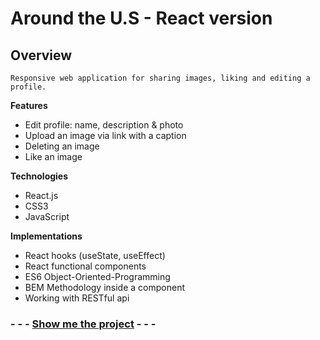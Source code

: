 # Around the U.S - React version

## Overview

    Responsive web application for sharing images, liking and editing a profile.

**Features**

- Edit profile: name, description & photo
- Upload an image via link with a caption
- Deleting an image
- Like an image

**Technologies**

- React.js
- CSS3
- JavaScript

**Implementations**

- React hooks (useState, useEffect)
- React functional components
- ES6 Object-Oriented-Programming
- BEM Methodology inside a component
- Working with RESTful api

### - - - [Show me the project](https://amitgit217.github.io/around-react/) - - -
